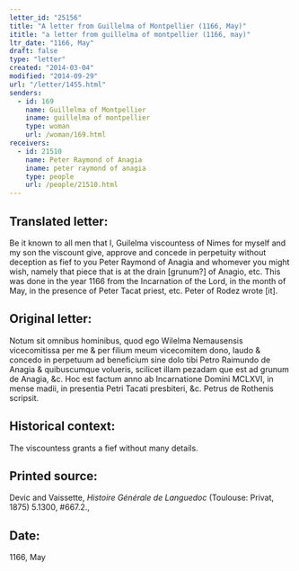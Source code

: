 ```yaml
---
letter_id: "25156"
title: "A letter from Guillelma of Montpellier (1166, May)"
ititle: "a letter from guillelma of montpellier (1166, may)"
ltr_date: "1166, May"
draft: false
type: "letter"
created: "2014-03-04"
modified: "2014-09-29"
url: "/letter/1455.html"
senders:
  - id: 169
    name: Guillelma of Montpellier
    iname: guillelma of montpellier
    type: woman
    url: /woman/169.html
receivers:
  - id: 21510
    name: Peter Raymond of Anagia
    iname: peter raymond of anagia
    type: people
    url: /people/21510.html
---
```

<h2> Translated letter:</h2>Be it known to all men that I, Guilelma viscountess of Nimes for myself and my son the viscount give, approve and concede in perpetuity without deception as fief to you Peter Raymond of Anagia and whomever you might wish, namely that piece that is at the drain [grunum?] of Anagio, etc.  This was done in the year 1166 from the Incarnation of the Lord, in the month of May, in the presence of Peter Tacat priest, etc.  Peter of Rodez wrote [it].
<h2 class="mt-4"> Original letter:</h2>Notum sit omnibus hominibus, quod ego Wilelma Nemausensis vicecomitissa per me & per filium meum vicecomitem dono, laudo & concedo in perpetuum ad beneficium sine dolo tibi Petro Raimundo de Anagia & quibuscumque volueris, scilicet illam pezadam que est ad grunum de Anagia, &c. Hoc est factum anno ab Incarnatione Domini MCLXVI, in mense madii, in presentia Petri Tacati presbiteri, &c. Petrus de Rothenis scripsit. 




<h2 class="mt-4"> Historical context:</h2>The viscountess grants a fief without many details.
<h2 class="mt-4"> Printed source:</h2><p>Devic and Vaissette, <em>Histoire <em>Générale&nbsp;</em>de Languedoc</em> (Toulouse: Privat, 1875) 5.1300, #667.2.,</p><h2 class="mt-4"> Date:</h2>1166, May